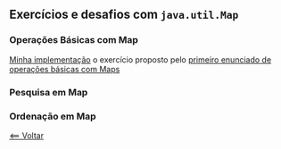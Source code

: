 ## Exercícios e desafios com `java.util.Map`

### Operações Básicas com Map
[Minha implementação](AgendaContatos.java) o exercício proposto pelo [primeiro enunciado de operações básicas com Maps](https://github.com/cami-la/collections-java-api-2023/tree/master/out/production/collections-java-api-2023/main/java/map#1-agenda-de-contatos)

### Pesquisa em Map

### Ordenação em Map

[<== Voltar](../../README.md)